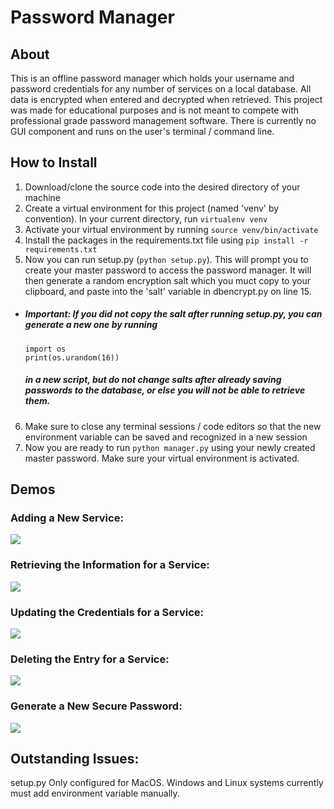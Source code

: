 # Password Manager 

## About
This is an offline password manager which holds your username and password credentials for any number of services on a local database.
All data is encrypted when entered and decrypted when retrieved. This project was made for educational purposes and is not meant to compete with
professional grade password management software. There is currently no GUI component and runs on the user's terminal / command line.

## How to Install
1. Download/clone the source code into the desired directory of your machine
2. Create a virtual environment for this project (named 'venv' by convention). In your current directory, run ```virtualenv venv```
3. Activate your virtual environment by running ```source venv/bin/activate```
4. Install the packages in the requirements.txt file using ```pip install -r requirements.txt```
5. Now you can run setup.py (```python setup.py```). This will prompt you to create your master password to access the 
password manager. It will then generate a random encryption salt which you muct copy to your clipboard, and paste into the 
'salt' variable in dbencrypt.py on line 15.
- ##### Important: If you did not copy the salt after running setup.py, you can generate a new one by running 
  ```
  import os
  print(os.urandom(16))
  ``` 
  ##### in a new script, but do not change salts after already saving passwords to the database, or else you will not be able to retrieve them.
  
6. Make sure to close any terminal sessions / code editors so that the new environment variable can be saved and recognized in a new session
7. Now you are ready to run `python manager.py` using your newly created master password. Make sure your virtual environment is activated.

## Demos

### Adding a New Service:
![](https://github.com/LBellosguardo/ProjectDemos/blob/main/Addpass.gif)
### Retrieving the Information for a Service:
![](https://github.com/LBellosguardo/ProjectDemos/blob/main/Retrievepass.gif)
### Updating the Credentials for a Service:
![](https://github.com/LBellosguardo/ProjectDemos/blob/main/Updatepass.gif)
### Deleting the Entry for a Service:
![](https://github.com/LBellosguardo/ProjectDemos/blob/main/Deletepass.gif)
### Generate a New Secure Password:
![](https://github.com/LBellosguardo/ProjectDemos/blob/main/Generatepass.gif)

## Outstanding Issues:

setup.py Only configured for MacOS. Windows and Linux systems currently must add environment variable manually.
